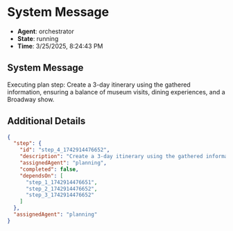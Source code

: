 # System Message

- **Agent**: orchestrator
- **State**: running
- **Time**: 3/25/2025, 8:24:43 PM

## System Message

Executing plan step: Create a 3-day itinerary using the gathered information, ensuring a balance of museum visits, dining experiences, and a Broadway show.

## Additional Details

```json
{
  "step": {
    "id": "step_4_1742914476652",
    "description": "Create a 3-day itinerary using the gathered information, ensuring a balance of museum visits, dining experiences, and a Broadway show.",
    "assignedAgent": "planning",
    "completed": false,
    "dependsOn": [
      "step_1_1742914476651",
      "step_2_1742914476652",
      "step_3_1742914476652"
    ]
  },
  "assignedAgent": "planning"
}
```

